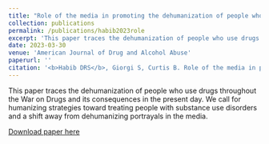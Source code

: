 ```yaml
---
title: "Role of the media in promoting the dehumanization of people who use drugs"
collection: publications
permalink: /publications/habib2023role
excerpt: 'This paper traces the dehumanization of people who use drugs throughout the War on Drugs and its consequences in the present day. We call for humanizing strategies toward treating people with substance use disorders and a shift away from dehumanizing portrayals in the media.'
date: 2023-03-30
venue: 'American Journal of Drug and Alcohol Abuse'
paperurl: ''
citation: '<b>Habib DRS</b>, Giorgi S, Curtis B. Role of the media in promoting the dehumanization of people who use drugs. <i>Am J Drug Alcohol Abuse</i>. doi:10.1080/00952990.2023.2180383'
---
```

This paper traces the dehumanization of people who use drugs throughout the War on Drugs and its consequences in the present day. We call for humanizing strategies toward treating people with substance use disorders and a shift away from dehumanizing portrayals in the media.

[Download paper here](http://danielrshabib.github.io/files/habib2023role.pdf)


